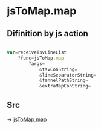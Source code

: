 # jsToMap.map

## Difinition by js action

```js.js

var=receiveTsvLineList
	?func=jsToMap.map
		?args=
			&tsvConString=
			&lineSeparatorString=
			&fannelPathString=
			&extraMapConString=
```

## Src

-> [jsToMap.map](https://github.com/puutaro/CommandClick/blob/master/app/src/main/java/com/puutaro/commandclick/fragment_lib/terminal_fragment/js_interface/text/JsToMap.kt#L48)


